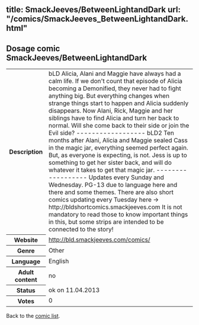 title: SmackJeeves/BetweenLightandDark
url: "/comics/SmackJeeves_BetweenLightandDark.html"
---
Dosage comic SmackJeeves/BetweenLightandDark
-----------------------------------------

<table class="comicinfo">
<tr>
<th>Description</th><td>bLD Alicia, Alani and Maggie have always had a calm life. If we don't count that episode of Alicia becoming a Demonified, they never had to fight anything big. But everything changes when strange things start to happen and Alicia suddenly disappears. Now Alani, Rick, Maggie and her siblings have to find Alicia and turn her back to normal. Will she come back to their side or join the Evil side? ------------------ bLD2 Ten months after Alani, Alicia and Maggie sealed Cass in the magic jar, everything seemed perfect again. But, as everyone is expecting, is not. Jess is up to something to get her sister back, and will do whatever it takes to get that magic jar. ------------------ Updates every Sunday and Wednesday. PG-13 due to language here and there and some themes. There are also short comics updating every Tuesday here -&gt; http://bldshortcomics.smackjeeves.com It is not mandatory to read those to know important things in this, but some strips are intended to be connected to the story!</td>
</tr>
<tr>
<th>Website</th><td><a href="http://bld.smackjeeves.com/comics/">http://bld.smackjeeves.com/comics/</a></td>
</tr>
<tr>
<th>Genre</th><td>Other</td>
</tr>
<tr>
<th>Language</th><td>English</td>
</tr>
<tr>
<th>Adult content</th><td>no</td>
</tr>
<tr>
<th>Status</th><td>ok on 11.04.2013</td>
</tr>
<tr>
<th>Votes</th><td>0</div></td>
</tr>
</table>

Back to the [comic list](../comic-index.html).
